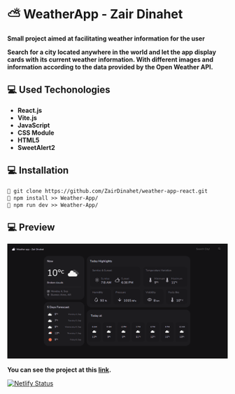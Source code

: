 # ⛅ **WeatherApp - Zair Dinahet**

**Small project aimed at facilitating weather information for the user**

**Search for a city located anywhere in the world and let the app display cards with its current weather information. With different images and information according to the data provided by the Open Weather API.**

## 💻 **Used Techonologies**

- **React.js**
- **Vite.js**
- **JavaScript**
- **CSS Module**
- **HTML5**
- **SweetAlert2**

## 💻 **Installation**

```
🍂 git clone https://github.com/ZairDinahet/weather-app-react.git
🍂 npm install >> Weather-App/
🍂 npm run dev >> Weather-App/
```

## 💻 **Preview**

<p>
<img alt='Weather App' src='./src/assets/WeatherApp.png'>
</p>

**You can see the project at this [link](https://zd-weather-app.netlify.app/).**

[![Netlify Status](https://api.netlify.com/api/v1/badges/ffc202e7-418f-4f4c-9746-e7a4dcfa870a/deploy-status)](https://app.netlify.com/sites/zd-weather-app/deploys?branch=main)